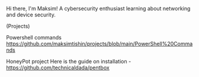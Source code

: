 Hi there, I'm Maksim! A cybersecurity enthusiast learning about networking and device security.



(Projects)

Powershell commands
https://github.com/maksimtishin/projects/blob/main/PowerShell%20Commands

HoneyPot project
Here is the guide on installation - https://github.com/technicaldada/pentbox

